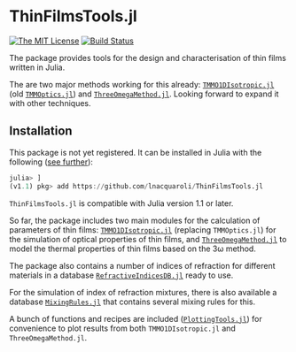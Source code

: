 # ThinFilmsTools.jl

[![The MIT License](https://img.shields.io/badge/license-MIT-orange.svg?style=flat-square)](http://opensource.org/licenses/MIT)
[![Build Status](https://travis-ci.com/lnacquaroli/ThinFilmsTools.jl.svg?branch=master)](https://travis-ci.com/lnacquaroli/ThinFilmsTools.jl)

The package provides tools for the design and characterisation of thin films written in Julia.

The are two major methods working for this already: [`TMMO1DIsotropic.jl`](https://github.com/lnacquaroli/ThinFilmsTools.jl/wiki/TMMO1DIsotropic.jl) (old [`TMMOptics.jl`](https://github.com/lnacquaroli/TMMOptics.jl)) and [`ThreeOmegaMethod.jl`](https://github.com/lnacquaroli/ThinFilmsTools.jl/wiki/ThreeOmegaMethod.jl). Looking forward to expand it with other techniques.

## Installation

This package is not yet registered. It can be installed in Julia with the following ([see further](https://docs.julialang.org/en/v1/stdlib/Pkg/index.html#Adding-unregistered-packages-1)):
```julia
julia> ]
(v1.1) pkg> add https://github.com/lnacquaroli/ThinFilmsTools.jl
```

`ThinFilmsTools.jl` is compatible with Julia version 1.1 or later.

So far, the package includes two main modules for the calculation of parameters of thin films: [`TMMO1DIsotropic.jl`](https://github.com/lnacquaroli/ThinFilmsTools.jl/wiki/TMMO1DIsotropic.jl) (replacing `TMMOptics.jl`) for the simulation of optical properties of thin films, and [`ThreeOmegaMethod.jl`](https://github.com/lnacquaroli/ThinFilmsTools.jl/wiki/ThreeOmegaMethod.jl) to model the thermal properties of thin films based on the 3ω method.

The package also contains a number of indices of refraction for different materials in a database [`RefractiveIndicesDB.jl`](https://github.com/lnacquaroli/ThinFilmsTools.jl/wiki/RefractiveIndicesDB.jl) ready to use.

For the simulation of index of refraction mixtures, there is also available a database [`MixingRules.jl`](https://github.com/lnacquaroli/ThinFilmsTools.jl/wiki/MixingRules.jl) that contains several mixing rules for this.

A bunch of functions and recipes are included ([`PlottingTools.jl`](https://github.com/lnacquaroli/ThinFilmsTools.jl/wiki/PlottingTools.jl)) for convenience to plot results from both `TMMO1DIsotropic.jl` and `ThreeOmegaMethod.jl`.

